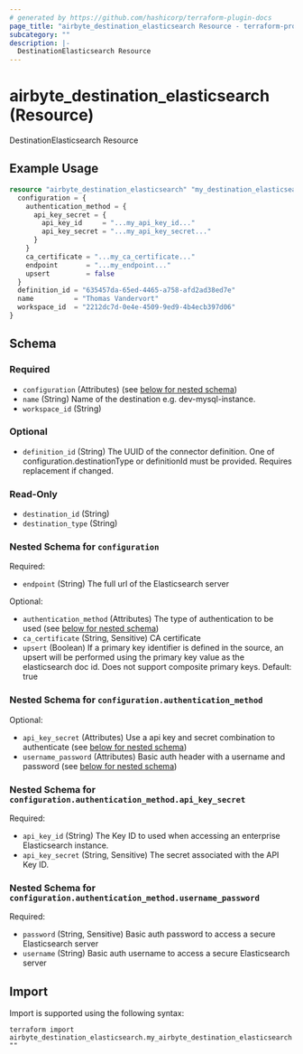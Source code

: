 ```yaml
---
# generated by https://github.com/hashicorp/terraform-plugin-docs
page_title: "airbyte_destination_elasticsearch Resource - terraform-provider-airbyte"
subcategory: ""
description: |-
  DestinationElasticsearch Resource
---
```


# airbyte_destination_elasticsearch (Resource)

DestinationElasticsearch Resource

## Example Usage

```terraform
resource "airbyte_destination_elasticsearch" "my_destination_elasticsearch" {
  configuration = {
    authentication_method = {
      api_key_secret = {
        api_key_id     = "...my_api_key_id..."
        api_key_secret = "...my_api_key_secret..."
      }
    }
    ca_certificate = "...my_ca_certificate..."
    endpoint       = "...my_endpoint..."
    upsert         = false
  }
  definition_id = "635457da-65ed-4465-a758-afd2ad38ed7e"
  name          = "Thomas Vandervort"
  workspace_id  = "2212dc7d-0e4e-4509-9ed9-4b4ecb397d06"
}
```

<!-- schema generated by tfplugindocs -->
## Schema

### Required

- `configuration` (Attributes) (see [below for nested schema](#nestedatt--configuration))
- `name` (String) Name of the destination e.g. dev-mysql-instance.
- `workspace_id` (String)

### Optional

- `definition_id` (String) The UUID of the connector definition. One of configuration.destinationType or definitionId must be provided. Requires replacement if changed.

### Read-Only

- `destination_id` (String)
- `destination_type` (String)

<a id="nestedatt--configuration"></a>
### Nested Schema for `configuration`

Required:

- `endpoint` (String) The full url of the Elasticsearch server

Optional:

- `authentication_method` (Attributes) The type of authentication to be used (see [below for nested schema](#nestedatt--configuration--authentication_method))
- `ca_certificate` (String, Sensitive) CA certificate
- `upsert` (Boolean) If a primary key identifier is defined in the source, an upsert will be performed using the primary key value as the elasticsearch doc id. Does not support composite primary keys. Default: true

<a id="nestedatt--configuration--authentication_method"></a>
### Nested Schema for `configuration.authentication_method`

Optional:

- `api_key_secret` (Attributes) Use a api key and secret combination to authenticate (see [below for nested schema](#nestedatt--configuration--authentication_method--api_key_secret))
- `username_password` (Attributes) Basic auth header with a username and password (see [below for nested schema](#nestedatt--configuration--authentication_method--username_password))

<a id="nestedatt--configuration--authentication_method--api_key_secret"></a>
### Nested Schema for `configuration.authentication_method.api_key_secret`

Required:

- `api_key_id` (String) The Key ID to used when accessing an enterprise Elasticsearch instance.
- `api_key_secret` (String, Sensitive) The secret associated with the API Key ID.


<a id="nestedatt--configuration--authentication_method--username_password"></a>
### Nested Schema for `configuration.authentication_method.username_password`

Required:

- `password` (String, Sensitive) Basic auth password to access a secure Elasticsearch server
- `username` (String) Basic auth username to access a secure Elasticsearch server

## Import

Import is supported using the following syntax:

```shell
terraform import airbyte_destination_elasticsearch.my_airbyte_destination_elasticsearch ""
```
